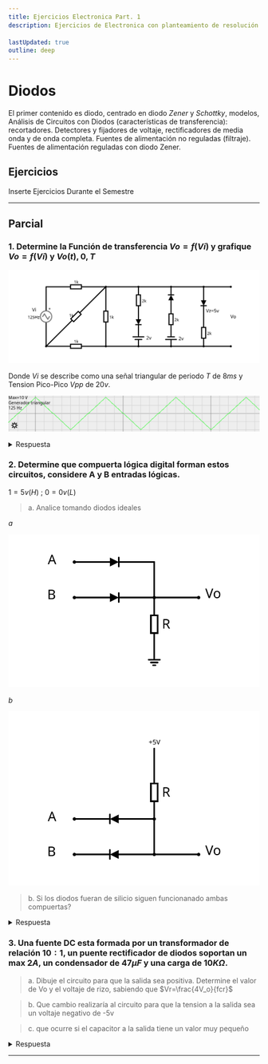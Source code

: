 ```yaml
---
title: Ejercicios Electronica Part. 1
description: Ejercicios de Electronica con planteamiento de resolución rápida con trucos sencillos ejercicios complejos, sin tener que recurrir a herramientas de calculo complejo o plantear sistemas complejos de resolución

lastUpdated: true
outline: deep
---
```


# Diodos

El primer contenido es diodo, centrado en diodo *Zener* y *Schottky*, modelos, Análisis de Circuitos con Diodos (características de transferencia): recortadores. Detectores y fijadores de voltaje, rectificadores de media onda y de onda completa. Fuentes de alimentación no reguladas (filtraje). Fuentes de alimentación reguladas con diodo Zener.

## Ejercicios

Inserte Ejercicios Durante el Semestre

---

## Parcial

### 1. Determine la Función de transferencia $Vo = f(Vi)$ y grafique $Vo = f(Vi)$ y $Vo(t),{0,T}$

![Pregunta 1](./img/parcial1-1.svg)

Donde $Vi$ se describe como una señal triangular de periodo $T$ de $8ms$ y Tension Pico-Pico $Vpp$ de $20v$.

![Pregunta 1b](./img/Parcial%201-1a.png)

<details class="answer">
<summary>Respuesta</summary>

**Simplificación**

El primera paso es simplificar el circuito si es posible. El teorema de Thevenin nos dice:

> [!NOTE]
> "Cualquier red eléctrica lineal que contenga únicamente fuentes de tensión, fuentes de corriente y resistencias puede sustituirse en los terminales A–B por una combinación equivalente de una fuente de tensión $V_{th}$ en una conexión en serie con una resistencia $R_{th}$".

Lo que significa que si una parte del circuito comprendida por dos terminales es independiente de la otra parte y solo contiene elementos lineales se puede simplificar por un equivalente de Thevenin.

![alt text](./img/parcial1-1b.svg)

En este caso como no tenemos fuentes dependientes podemos tomar el lado derecho del circuito de manera sencilla. Determinando la tension entre los terminales del circuito separado, con $Vi$ como constante, se obtiene $V_{th}$. Apagando las fuente del circuito y calculando la resistencia equivalente entre sus terminales se obtiene $R_{th}$.

Para $V_{th}$ se puede hacer un sistema de ecuaciones para conocer el valor de tension en los terminales. Pero el circuito se puede resolver con técnicas mas sencilla. Primero se puede hacer una transformación de fuente donde una fuente de tension en serie con una resistencia tiene un equivalente con una fuente corriente en serie con una resistencia del mismo valor.

![alt text](./img/sourceTransform.svg)

Obedeciendo las siguientes formulas

$$
\begin{align}
    Vs = R\cdot Is \\
    Is = \frac{Vs}R
\end{align}
$$

Dichas formulas son fácilmente deducibles con análisis de circuito.

Al tener todas las resistencias el mismo valor le asignaremos la constante $R$ para simplificar los cálculos. Primero transformamos la fuente $Vi$ que esta en serie con $R1$ a su equivalente con una fuente de corriente $Ia$ de valor $Ia = Vi/R$ en paralelo con la resistencia $R1$. Ahora $R1$ y $R2$ están en paralelo y tienen el mismo valor.

> [!NOTE]
> Para $n$ resistencias en paralelo con valor $R$, su equivalente es una resistencia de valor $R/n$

Demostrando la formula general para resistencias en paralelo se tiene que

$$
\begin{align}
R_{eq} = \frac{1}{(\frac{1}R + \frac{1}R)}\\


R_{eq} = \frac{R}2
\end{align}
$$

Ahora el paralelo de $R1$ y $R2$ le asignaremos una resistencia equivalente $Ra$ de valor $R/2$. Queda la fuente $Ia$ en paralelo con resistencia $Ra$ y a su vez el serie con la resistencia $R3$. Se transforma $Ia$ junto a $Ra$ a una fuente de tension $Va$ de valor $Vi/2$ en serie con $Ra$, la cual queda en serie con $R3$, cuyo equivalente ahora es $Rb$ de valor $3R/2$. Finalmente la fuente $Va$ en serie con $Rb$ se transforma a una fuente de corriente $Ith$ de valor $Vi/(3R)$ en paralelo con con $Rb$ y con $R4$. El equivalente de $Rb$ y $R4$ es $R_{th}$ con valor $3R/5$. Lo que resulta en un equivalente de Norton, por comodidad (y para que la fuente equivalente no quede en función del valor de las resistencias) se transforma una vez mas en un equivalente de Thevenin, quedando $V_{th}$ con valor $Vi/5$.

![Thevenin Procedimiento](./img/parcial1-1c.svg)
![Thevenin Procedimiento](./img/parcial1-1d.svg)

> [!TIP]
>El objetivo de este procedimiento es poder realizar simplificaciones rápidas sin tener que plantear sistemas de ecuaciones, de manera que se pueda resolver el ejercicio con un calculadora de sencilla o mentalmente.

Lo que resulta en una $R_{th}$ de valor $600Ω$, y para un valor de tension pico pico $Vpp_th$ de $4v$ lo que se traduce en un voltaje pico $Vp_th$ de $2v$ y $-2v$ en el ciclo positivo y ciclo negativo respectivamente


**Resolución**

Para conocer el comportamiento de $Vo$ y poder graficarlo se analizan las 3 ramas. considerando lo siguiente.

> [!NOTE]
> Se consider un modelo de diodo simplificado donde el diodo conduce corriente en polarización directa cuando la tension entre sus terminales alcanza una tension $Vk$, equivalente a una fuente de tension polarizada inversamente. Y cuando la tension entre sus terminales no alcanza la corriente de polarización o esta polarizada inversamente se comporta como un circuito abierto.

> [!NOTE]
> Al no estar indicado en el ejercicio se asumen diodos de silicio con valor $Vk = 0.7v$

> [!NOTE]
> Para los diodos Zener se tiene el mismo comportamiento con la adición que al superar el umbral de $Vz$ en polarización inversa el diodo conduce


![Diodo](./img/Diode_symbol.svg)

Analizaremos el ciclo positivo y negativo de cada rama

Para la primera rama en el **ciclo positivo** para polarizar el diodo se debe superar la tension de polarización del diodo $Vk$ y ademas la tension de la fuente de $2v$, por lo que apartir de los $2.7v$ el diodo conduce. Para el **ciclo negativo** el diodo no conduce

Para la segunda rama en el **ciclo positivo** el diodo no conduce, y en el **ciclo negativo** apartir de los $-2.7v$ el diodo conduce, después de superar la tension de polarización del diodo y de la fuente de tension.

> [!TIP]
> se denota que la simetría inversa que poseen las primeras dos ramas

Para la tercera rama el diodo Zener en el **ciclo positivo** al superar los $0.7v$ el diodo conduce y para el **ciclo negativo** apartir de los $-5v$ el diodo conduce.

Ya que la fuente de tension $V_{th}$ suministra una tension pico de $±2v$ la primera y segunda rama nunca conducen ya que no exceden la tension de $2.7v$ requerida para polarizar los diodos.

Esto simplifica el análisis a la tercera rama que nunca conduce el en ciclo negativo, pero si en el positivo.

queda la siguiente ecuación

*Cuando D1 y D2 no conducen, D3 si conduce:*

$$
\begin{align}
\frac{Vi}5 = I\cdot R_{th} + I\cdot R_{D3} + 0.7\\

I = (Vi - 3.5v)/13k
\end{align}
$$
lo que indica que cuando $Vi > 3.5$ hay corriente atravez de $D3$

para $Vo$ cuando $D3$ conduce

$$
\begin{align}
Vo = I\cdot R_{D3} - Vi\\

Vo = \frac{2Vi}{13} + 21/130
\end{align}
$$

*Cuando D1, D2 y D3 no conducen*

Al no haber corriente no hay caida te tension en $R_{th}$ por lo que

$$
Vo = \frac{Vi}5
$$

*Vo*

$$
V_o = \begin{cases} 
    \frac{V_i}{5}, & \text{si } -10 \le V_i \le 3.5 \\
    \frac{2V_i}{13} + \frac{21}{130}, & \text{si } 3.5 < V_i \le 10 
\end{cases}
$$

</details>

### 2. Determine que compuerta lógica digital forman estos circuitos, considere A y B entradas lógicas.
$1 = 5v (H)$ ; $0 = 0v (L)$

> a. Analice tomando diodos ideales

*a*

![Pregunta 2](./img/parcial1-2a.svg)

*b*

![Pregunta 2](./img/parcial1-2b.svg)

> b. Si los diodos fueran de silicio siguen funcionanado ambas compuertas?

<details class='answer'>
<summary>Respuesta</summary>

Análisis Para determinar el tipo de compuerta simplemente se realiza la tabla de la verdad para cada caso tomando $A$ y $B$ como entrada y $V_o$ como salida.

*a*

![alt text](./img/parcial1-2as.svg)

<table>
    <tr>
        <td>A</td>
        <td>B</td>
        <td>Vod</td>
        <td>Vo</td>
    </tr>
    <tr>
        <td>0</td>
        <td>0</td>
        <td>0</td>
        <td>0v</td>
    </tr>
    <tr>
        <td>1</td>
        <td>0</td>
        <td>1</td>
        <td>5v</td>
    </tr>
    <tr>
        <td>0</td>
        <td>1</td>
        <td>1</td>
        <td>5v</td>
    </tr>
    <tr>
        <td>1</td>
        <td>1</td>
        <td>1</td>
        <td>5v</td>
    </tr>
</table>

Cuando $A$ **o** $B$ es $1$ $V_o$ es $1$ ($5v$ analógico) por lo que la primera compuerta es una compuerta **OR**

*b*

![alt text](./img/parcial1-2bs.svg)

<table>
    <tr>
        <td>A</td>
        <td>B</td>
        <td>Vod</td>
        <td>Vo</td>
    </tr>
    <tr>
        <td>0</td>
        <td>0</td>
        <td>0</td>
        <td>0v</td>
    </tr>
    <tr>
        <td>1</td>
        <td>0</td>
        <td>0</td>
        <td>0v</td>
    </tr>
    <tr>
        <td>0</td>
        <td>1</td>
        <td>0</td>
        <td>0v</td>
    </tr>
    <tr>
        <td>1</td>
        <td>1</td>
        <td>1</td>
        <td>5v</td>
    </tr>
</table>

Cuando $A$ **y** $B$ es $1$ $V_o$ es $1$ ($5v$ analógico) por lo que la segunda compuerta es una compuerta **AND**

Si los diodos fueran de silicio tomando el modelo simplificado del diodo, en el caso `a` si alguna de las entradas fuese asertiva ($1$ o $5v$) habría una caída de tension en el diodo de $0.7v$ por lo que la tabla de la verdad quedaría

<table>
    <tr>
        <td>A</td>
        <td>B</td>
        <td>Vo</td>
    </tr>
    <tr>
        <td>0</td>
        <td>0</td>
        <td>0v</td>
    </tr>
    <tr>
        <td>1</td>
        <td>0</td>
        <td>4.3v</td>
    </tr>
    <tr>
        <td>0</td>
        <td>1</td>
        <td>4.3v</td>
    </tr>
    <tr>
        <td>1</td>
        <td>1</td>
        <td>4.3v</td>
    </tr>
</table>

En el caso de la compuerta `b` si alguna entrada es $0v$ la corriente va desde la alimentación, a través de la resistencia y cae a través de uno de los diodos, por lo que respecto a tierra habría una diferencia de potencial de $0.7v$. si ambas entradas son asertivas la tension seria de $5v$.

<table>
    <tr>
        <td>A</td>
        <td>B</td>
        <td>Vo</td>
    </tr>
    <tr>
        <td>0</td>
        <td>0</td>
        <td>0.7v</td>
    </tr>
    <tr>
        <td>1</td>
        <td>0</td>
        <td>0.7v</td>
    </tr>
    <tr>
        <td>0</td>
        <td>1</td>
        <td>0.7v</td>
    </tr>
    <tr>
        <td>1</td>
        <td>1</td>
        <td>5v</td>
    </tr>
</table>

El umbral entre un $1$ y $0$ lógico viene definido por la tecnología de dicha compuerta, tanto para la tecnología TTL y CMOS, cumplen para los valores de entrada (es decir para la tension aplicada a la entrada de otra compuerta), pero no cumple con las especificaciones de margenes de ruido para la tension de salida, de la misma.

> [!NOTE]
> [1] J. F. Wakerly, Diseño Digital. Pearson Educación, 2001.

A términos de un circuito digital podemos decir que sigue funcionando como compuerta, mas no cumple con las especificaciones TTL y CMOS.

</details>

### 3. Una fuente DC esta formada por un transformador de relación $10:1$, un puente rectificador de diodos soportan un max $2A$, un condensador de $47\mu F$ y una carga de $10K\Omega$.
> a. Dibuje el circuito para que la salida sea positiva. Determine el valor de Vo y el voltaje de rizo, sabiendo que $Vr=\frac{4V_o}{fcr}$

> b. Que cambio realizaría al circuito para que la tension a la salida sea un voltaje negativo de -5v

> c. que ocurre si el capacitor a la salida tiene un valor muy pequeño

<details class="answer">
<summary>Respuesta</summary>

> [!NOTE]
> La fuente recibe a la entrada $120v_{rms}\space⏦$ AC a $60hz$
> [!NOTE]
> Se toman todos los diodos bajo el modelo simplificado, con diodos de silicio

![Pregunta 3](./img/parcial1-3a.svg)

Para calcular $Vo$ vamos desde la entrada la fuente de tension $120v_{rms}\space⏦$, tomamos el transformador de manera ideal cumpliendo la siguiente relación.

$$

\frac{V_p}{V_s}=\frac{n_p}{n_s}

$$

Formula que relaciona la tension con el numero de espiras entre el primario y secundario del transformador. deducible a través de la ley de Faraday.

lo que despejado deja que
$$

V_s=\frac{n_s\cdot V_p}{n_p}\\
V_s=12v_{rms}

$$

en base a la tension RMS ($V_{rms}$) o eficaz ($V_{efz}$) podemos obtener la tension pico ${V_p}$ del transformador.

$$

 V_{efz}=\sqrt{\frac{1}{T}\cdot \int_{t_0}^{T}{v{^2}(t)dt}}

$$

lo que para una señal de función senoidal es

$$

V_{efz} = \frac{v_p}{\sqrt2}\\
V_{efz}\cdot \sqrt2 = v_p\\
v_p=12\sqrt2


$$

en el **ciclo positivo** a la salida del transformador la corriente fluye a través $D_1$ hasta el paralelo del capacitor y la carga (resistiva) y devuelta por el diodo $D_3$ hasta el secundario. En el **ciclo negativo** a la salida del transformador la corriente fluye a través $D_4$ hasta el paralelo del capacitor y la carga (resistiva) y devuelta por el diodo $D_2$ hasta el secundario.
En ambos ciclos, la tension del secundario del transformador debe superar la tension de polarización de dos diodos, por lo que cuando la tension (del secundario) es mayor $±1.4v$ ambos diodos conducen, sabiendo la caída de tension de los diodos tenemos que:

$$

V_{o_p} = v_p - 2\cdot V_d\\
V_{o_p} = 12\sqrt2 -1.4v\\
V_{o_p} \approx 15.57v

$$

Tomando $V_o$ como el voltaje pico a la salida. tenemos la ecuación de voltaje de rizo

$$
V_r=\frac{4V_{o_p}}{f\cdot c\cdot r}
$$

la frecuencia de la fuente de tension es $60hz$ el transformador bajo el modelo ideal no se ve afectado por la frecuencia y no cambia la misma a su salida. Al pasar por el puente rectificador para el ciclo positivo y el ciclo negativo del transformador, a la salida del puente rectificador se da la misma onda en la misma direccion, por lo que la frecuencia se duplica.

$$
f_{V_o}=120hz
$$

![Pregunta 3](./img/Parcial%201-3b.png)

ya con estos valores tenemos que 

$$
V_r=\frac{40\sqrt2}{47}\approx 1.2035v
$$

Para obtener el voltaje de salida tomamos el valor pico menos la mitad del voltaje de rizo, con la notación de ± la mitad del voltaje rizo

$$

V_o = \left(V_{o_p}-\frac{V_r}2\right)±\frac{V_r}2\\
V_o \approx 14.4987 ± 0.6017

$$

Para obtener un voltaje de $-5v$ (se tomara como voltaje pico) se pueden hacer utilizar varios métodos (sin alterar los elementos ya existente). Demostraremos dos métodos.

*Primer método*

el primer método consiste en utilizar un divisor de tension capacitivo a la entrada.

![Pregunta 3b Método 1](./img/parcial1-3b.svg)

tomando la referencia (tierra) como el cátodo de los diodos $D_1$ y $D_4$ se obtiene voltaje negativo respecto a la tierra. Como aclaratoria invertir el puente rectificador generaría el mismo circuito.

La tension $V_{o_p}$ es 5v, la tension que cae en el puente rectificador es de $1.4v$ por lo que la en los terminales del secundario tenemos $6.4v$, ya que la relación del transformador es $10:1$ (a través de la formula de relación de transformación) el voltaje pico a en el primario del transformador es $64v$ con un voltaje eficaz de $64/\sqrt2$.

Un divisor de tension viene dado por la siguiente expresión:

$$$

V

$$$

</details>


---
